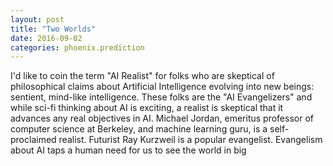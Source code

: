 ```yaml
---
layout: post
title: "Two Worlds"
date: 2016-09-02
categories: phoenix.prediction
---
```


I'd like to coin the term "AI Realist" for folks who are skeptical of philosophical claims about Artificial Intelligence evolving into new beings:  sentient, mind-like intelligence.  These folks are the "AI Evangelizers" and while sci-fi thinking about AI is exciting, a realist is skeptical that it advances any real objectives in AI.  Michael Jordan, emeritus professor of computer science at Berkeley, and machine learning guru, is a self-proclaimed realist.  Futurist Ray Kurzweil is a popular evangelist.  Evangelism about AI taps a human need for us to see the world in big 
